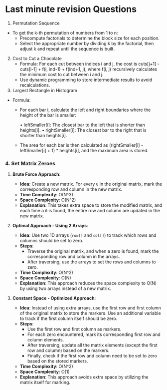 # Last minute revision Questions
1. Permutation Sequence
  * To get the k-th permutation of numbers from 1 to n:
    * Precompute factorials to determine the block size for each position. 
    * Select the appropriate number by dividing k by the factorial, then adjust k and repeat until the sequence is built.
2. Cost to Cut a Chocolate
   * Formula:
     For each cut between indices i and j, the cost is cuts[j+1] - cuts[i-1] + f(i, ind-1) + f(ind+1, j), where f(i, j) 
     recursively calculates the minimum cost to cut between i and j. 
   * Use dynamic programming to store intermediate results to avoid recalculations.
3. Largest Rectangle in Histogram
* Formula:
  * For each bar i, calculate the left and right boundaries where the height of the bar is smaller:

     •	leftSmaller[i]: The closest bar to the left that is shorter than heights[i].
     •	rightSmaller[i]: The closest bar to the right that is shorter than heights[i]. 
  * The area for each bar is then calculated as (rightSmaller[i] - leftSmaller[i] + 1) * heights[i], and the maximum area is stored.
### 4. Set Matrix Zeroes

1. **Brute Force Approach**:
    - **Idea**: Create a new matrix. For every `0` in the original matrix, mark the corresponding row and column in the new matrix.
    - **Time Complexity**: O(N^3)
    - **Space Complexity**: O(N^2)
    - **Explanation**: This takes extra space to store the modified matrix, and each time a `0` is found, the entire row and column are updated in the new matrix.

2. **Optimal Approach - Using 2 Arrays**:
    - **Idea**: Use two 1D arrays (`row[]` and `col[]`) to track which rows and columns should be set to zero.
    - **Steps**:
        - Traverse the original matrix, and when a zero is found, mark the corresponding row and column in the arrays.
        - After traversing, use the arrays to set the rows and columns to zero.
    - **Time Complexity**: O(N^2)
    - **Space Complexity**: O(N)
    - **Explanation**: This approach reduces the space complexity to O(N) by using two arrays instead of a new matrix.

3. **Constant Space - Optimized Approach**:
    - **Idea**: Instead of using extra arrays, use the first row and first column of the original matrix to store the markers. Use an additional variable to track if the first column itself should be zero.
    - **Steps**:
        - Use the first row and first column as markers.
        - For each zero encountered, mark its corresponding first row and column elements.
        - After traversing, update all the matrix elements (except the first row and column) based on the markers.
        - Finally, check if the first row and column need to be set to zero based on the stored markers.
    - **Time Complexity**: O(N^2)
    - **Space Complexity**: O(1)
    - **Explanation**: This approach avoids extra space by utilizing the matrix itself for marking.